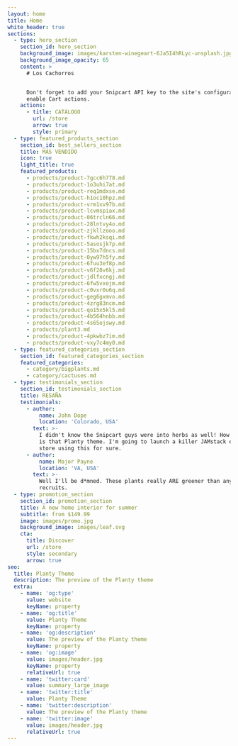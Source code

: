 ```yaml
---
layout: home
title: Home
white_header: true
sections:
  - type: hero_section
    section_id: hero_section
    background_image: images/karsten-winegeart-6Ja5I4hRLyc-unsplash.jpg
    background_image_opacity: 65
    content: >
      # Los Cachorros


      Don't forget to add your Snipcart API key to the site's configuration to
      enable Cart actions.
    actions:
      - title: CATÁLOGO
        url: /store
        arrow: true
        style: primary
  - type: featured_products_section
    section_id: best_sellers_section
    title: MÁS VENDIDO
    icon: true
    light_title: true
    featured_products:
      - products/product-7gcc6h778.md
      - products/product-1o3uhi7at.md
      - products/product-req1mdxse.md
      - products/product-h1oc10hpz.md
      - products/product-vrm1xv97b.md
      - products/product-lcvmspiax.md
      - products/product-06trcln66.md
      - products/product-28lntvy4o.md
      - products/product-zjkllzooo.md
      - products/product-fkwh2ksqi.md
      - products/product-5asosjk7p.md
      - products/product-15bx7dncs.md
      - products/product-0yw97h5fy.md
      - products/product-6fuu3ef8p.md
      - products/product-v6f28v6kj.md
      - products/product-jdlfxcngj.md
      - products/product-6fw5vxojm.md
      - products/product-c0vxr0u6q.md
      - products/product-geg6gxmvo.md
      - products/product-4zrg83ncm.md
      - products/product-qo15x5kl5.md
      - products/product-4b564hnbb.md
      - products/product-4s65ojswy.md
      - products/plant3.md
      - products/product-4pkwbz7im.md
      - products/product-vxy7c4my0.md
  - type: featured_categories_section
    section_id: featured_categories_section
    featured_categories:
      - category/bigplants.md
      - category/cactuses.md
  - type: testimonials_section
    section_id: testimonials_section
    title: RESAÑA
    testimonials:
      - author:
          name: John Dope
          location: 'Colorado, USA'
        text: >-
          I didn't know the Snipcart guys were into herbs as well! How beautiful
          is that Planty theme. I'm going to launch a killer JAMstack e-commerce
          store using this for sure.
      - author:
          name: Major Payne
          location: 'VA, USA'
        text: >-
          Well I'll be d*mned. These plants really ARE greener than any of my
          recruits.
  - type: promotion_section
    section_id: promotion_section
    title: A new home interior for summer
    subtitle: from $149.99
    image: images/promo.jpg
    background_image: images/leaf.svg
    cta:
      title: Discover
      url: /store
      style: secondary
      arrow: true
seo:
  title: Planty Theme
  description: The preview of the Planty theme
  extra:
    - name: 'og:type'
      value: website
      keyName: property
    - name: 'og:title'
      value: Planty Theme
      keyName: property
    - name: 'og:description'
      value: The preview of the Planty theme
      keyName: property
    - name: 'og:image'
      value: images/header.jpg
      keyName: property
      relativeUrl: true
    - name: 'twitter:card'
      value: summary_large_image
    - name: 'twitter:title'
      value: Planty Theme
    - name: 'twitter:description'
      value: The preview of the Planty theme
    - name: 'twitter:image'
      value: images/header.jpg
      relativeUrl: true
---
```

